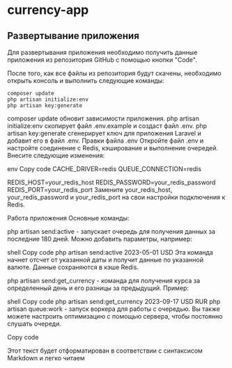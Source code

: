 # currency-app

## Развертывание приложения

Для развертывания приложения необходимо получить данные приложения из репозитория GitHub с помощью кнопки "Code".

После того, как все файлы из репозитория будут скачены, необходимо открыть консоль и выполнить следующие команды:

```shell
composer update
php artisan initialize:env
php artisan key:generate
```
composer update обновит зависимости приложения.
php artisan initialize:env скопирует файл .env.example и создаст файл .env.
php artisan key:generate сгенерирует ключ для приложения Laravel и добавит его в файл .env.
Правки файла .env
Откройте файл .env и настройте соединение с Redis, кэширование и выполнение очередей. Внесите следующие изменения:

env
Copy code
CACHE_DRIVER=redis
QUEUE_CONNECTION=redis

REDIS_HOST=your_redis_host
REDIS_PASSWORD=your_redis_password
REDIS_PORT=your_redis_port
Замените your_redis_host, your_redis_password и your_redis_port на свои настройки подключения к Redis.

Работа приложения
Основные команды:

php artisan send:active - запускает очередь для получения данных за последние 180 дней. Можно добавить параметры, например:

shell
Copy code
php artisan send:active 2023-05-01 USD
Эта команда начнет отсчет от указанной даты и получит данные по указанной валюте. Данные сохраняются в кэше Redis.

php artisan send:get_currency - команда для получения курса за определенный день и его разницы за предыдущий. Пример:

shell
Copy code
php artisan send:get_currency 2023-09-17 USD RUR
php artisan queue:work - запуск воркера для работы с очередью. Вы также можете настроить оптимизацию с помощью сервера, чтобы постоянно слушать очереди.

Copy code

Этот текст будет отформатирован в соответствии с синтаксисом Markdown и легко читаем 

